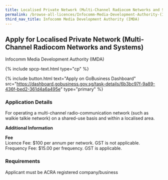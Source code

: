 ```yaml
---
title: Localised Private Network (Multi-Channel Radiocom Networks and Systems)
permalink: /browse-all-licences/Infocomm-Media-Development-Authority-(IMDA)/Localised-Private-Network-(Multi-Channel-Radiocom-Networks-and-Systems)
third_nav_title: Infocomm Media Development Authority (IMDA)
---
```


## Apply for Localised Private Network (Multi-Channel Radiocom Networks and Systems)

Infocomm Media Development Authority (IMDA)

{% include spcp-text.html type="cp" %}

{% include button.html text="Apply on GoBusiness Dashboard" src="https://dashboard.gobusiness.gov.sg/task-details/6b3bc97f-9a89-436f-bed2-361d4a6a495e" type="primary" %}

<H3>Application Details</H3>

<p>For operating a multi-channel radio-communication network (such as walkie talkie network) on a shared-use basis and within a localised area.</p>

<strong>Additional Information</strong>

<p><strong>Fee</strong><br />Licence Fee: $100 per annum per network. GST is not applicable.<br />Frequency Fee: $15.00 per frequency. GST is applicable.</p>

<H3>Requirements</H3>

Applicant must be ACRA registered company/business

